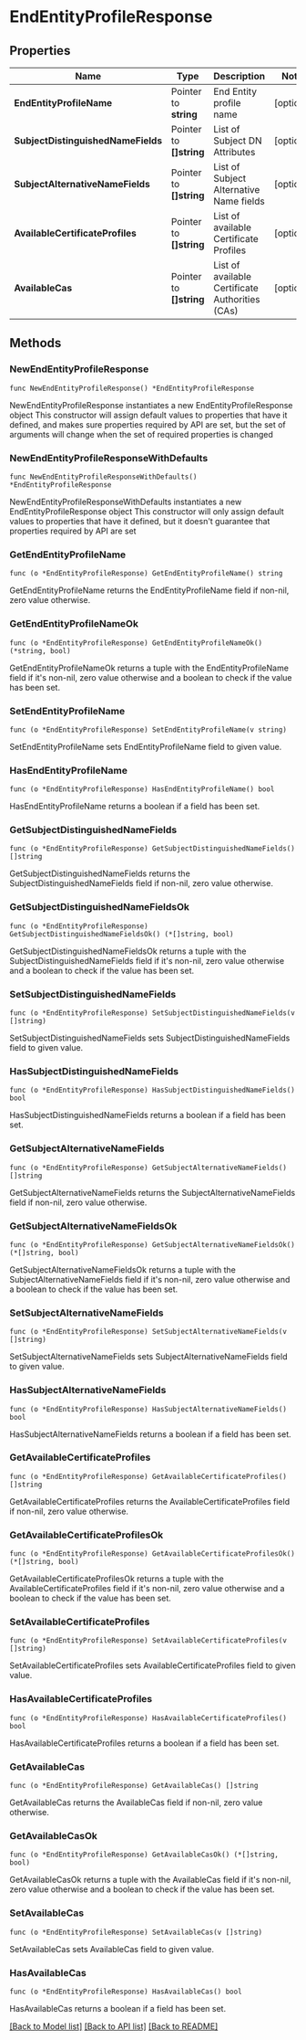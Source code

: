 # EndEntityProfileResponse

## Properties

Name | Type | Description | Notes
------------ | ------------- | ------------- | -------------
**EndEntityProfileName** | Pointer to **string** | End Entity profile name | [optional] 
**SubjectDistinguishedNameFields** | Pointer to **[]string** | List of Subject DN Attributes | [optional] 
**SubjectAlternativeNameFields** | Pointer to **[]string** | List of Subject Alternative Name fields | [optional] 
**AvailableCertificateProfiles** | Pointer to **[]string** | List of available Certificate Profiles | [optional] 
**AvailableCas** | Pointer to **[]string** | List of available Certificate Authorities (CAs) | [optional] 

## Methods

### NewEndEntityProfileResponse

`func NewEndEntityProfileResponse() *EndEntityProfileResponse`

NewEndEntityProfileResponse instantiates a new EndEntityProfileResponse object
This constructor will assign default values to properties that have it defined,
and makes sure properties required by API are set, but the set of arguments
will change when the set of required properties is changed

### NewEndEntityProfileResponseWithDefaults

`func NewEndEntityProfileResponseWithDefaults() *EndEntityProfileResponse`

NewEndEntityProfileResponseWithDefaults instantiates a new EndEntityProfileResponse object
This constructor will only assign default values to properties that have it defined,
but it doesn't guarantee that properties required by API are set

### GetEndEntityProfileName

`func (o *EndEntityProfileResponse) GetEndEntityProfileName() string`

GetEndEntityProfileName returns the EndEntityProfileName field if non-nil, zero value otherwise.

### GetEndEntityProfileNameOk

`func (o *EndEntityProfileResponse) GetEndEntityProfileNameOk() (*string, bool)`

GetEndEntityProfileNameOk returns a tuple with the EndEntityProfileName field if it's non-nil, zero value otherwise
and a boolean to check if the value has been set.

### SetEndEntityProfileName

`func (o *EndEntityProfileResponse) SetEndEntityProfileName(v string)`

SetEndEntityProfileName sets EndEntityProfileName field to given value.

### HasEndEntityProfileName

`func (o *EndEntityProfileResponse) HasEndEntityProfileName() bool`

HasEndEntityProfileName returns a boolean if a field has been set.

### GetSubjectDistinguishedNameFields

`func (o *EndEntityProfileResponse) GetSubjectDistinguishedNameFields() []string`

GetSubjectDistinguishedNameFields returns the SubjectDistinguishedNameFields field if non-nil, zero value otherwise.

### GetSubjectDistinguishedNameFieldsOk

`func (o *EndEntityProfileResponse) GetSubjectDistinguishedNameFieldsOk() (*[]string, bool)`

GetSubjectDistinguishedNameFieldsOk returns a tuple with the SubjectDistinguishedNameFields field if it's non-nil, zero value otherwise
and a boolean to check if the value has been set.

### SetSubjectDistinguishedNameFields

`func (o *EndEntityProfileResponse) SetSubjectDistinguishedNameFields(v []string)`

SetSubjectDistinguishedNameFields sets SubjectDistinguishedNameFields field to given value.

### HasSubjectDistinguishedNameFields

`func (o *EndEntityProfileResponse) HasSubjectDistinguishedNameFields() bool`

HasSubjectDistinguishedNameFields returns a boolean if a field has been set.

### GetSubjectAlternativeNameFields

`func (o *EndEntityProfileResponse) GetSubjectAlternativeNameFields() []string`

GetSubjectAlternativeNameFields returns the SubjectAlternativeNameFields field if non-nil, zero value otherwise.

### GetSubjectAlternativeNameFieldsOk

`func (o *EndEntityProfileResponse) GetSubjectAlternativeNameFieldsOk() (*[]string, bool)`

GetSubjectAlternativeNameFieldsOk returns a tuple with the SubjectAlternativeNameFields field if it's non-nil, zero value otherwise
and a boolean to check if the value has been set.

### SetSubjectAlternativeNameFields

`func (o *EndEntityProfileResponse) SetSubjectAlternativeNameFields(v []string)`

SetSubjectAlternativeNameFields sets SubjectAlternativeNameFields field to given value.

### HasSubjectAlternativeNameFields

`func (o *EndEntityProfileResponse) HasSubjectAlternativeNameFields() bool`

HasSubjectAlternativeNameFields returns a boolean if a field has been set.

### GetAvailableCertificateProfiles

`func (o *EndEntityProfileResponse) GetAvailableCertificateProfiles() []string`

GetAvailableCertificateProfiles returns the AvailableCertificateProfiles field if non-nil, zero value otherwise.

### GetAvailableCertificateProfilesOk

`func (o *EndEntityProfileResponse) GetAvailableCertificateProfilesOk() (*[]string, bool)`

GetAvailableCertificateProfilesOk returns a tuple with the AvailableCertificateProfiles field if it's non-nil, zero value otherwise
and a boolean to check if the value has been set.

### SetAvailableCertificateProfiles

`func (o *EndEntityProfileResponse) SetAvailableCertificateProfiles(v []string)`

SetAvailableCertificateProfiles sets AvailableCertificateProfiles field to given value.

### HasAvailableCertificateProfiles

`func (o *EndEntityProfileResponse) HasAvailableCertificateProfiles() bool`

HasAvailableCertificateProfiles returns a boolean if a field has been set.

### GetAvailableCas

`func (o *EndEntityProfileResponse) GetAvailableCas() []string`

GetAvailableCas returns the AvailableCas field if non-nil, zero value otherwise.

### GetAvailableCasOk

`func (o *EndEntityProfileResponse) GetAvailableCasOk() (*[]string, bool)`

GetAvailableCasOk returns a tuple with the AvailableCas field if it's non-nil, zero value otherwise
and a boolean to check if the value has been set.

### SetAvailableCas

`func (o *EndEntityProfileResponse) SetAvailableCas(v []string)`

SetAvailableCas sets AvailableCas field to given value.

### HasAvailableCas

`func (o *EndEntityProfileResponse) HasAvailableCas() bool`

HasAvailableCas returns a boolean if a field has been set.


[[Back to Model list]](../README.md#documentation-for-models) [[Back to API list]](../README.md#documentation-for-api-endpoints) [[Back to README]](../README.md)



